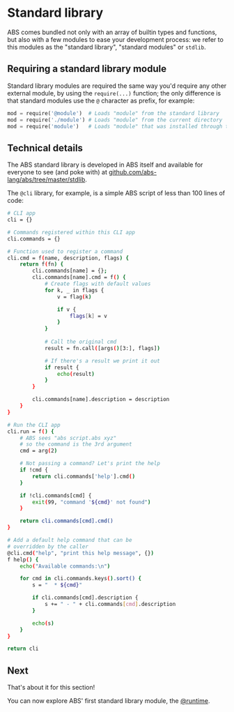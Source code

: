 # Standard library

ABS comes bundled not only with an array of builtin types and functions,
but also with a few modules to ease your development process: we refer
to this modules as the "standard library", "standard modules" or `stdlib`.

## Requiring a standard library module

Standard library modules are required the same way you'd require
any other external module, by using the `require(...)` function;
the only difference is that standard modules use the `@` character
as prefix, for example:

```py
mod = require('@module')  # Loads "module" from the standard library
mod = require('./module') # Loads "module" from the current directory
mod = require('module')   # Loads "module" that was installed through the ABS package manager
```

## Technical details

The ABS standard library is developed in ABS itself and available
for everyone to see (and poke with) at [github.com/abs-lang/abs/tree/master/stdlib](https://github.com/abs-lang/abs/tree/master/stdlib).

The `@cli` library, for example, is a simple ABS script of less
than 100 lines of code:

```bash
# CLI app
cli = {}

# Commands registered within this CLI app
cli.commands = {}

# Function used to register a command
cli.cmd = f(name, description, flags) {
    return f(fn) {
        cli.commands[name] = {};
        cli.commands[name].cmd = f() {
            # Create flags with default values
            for k, _ in flags {
                v = flag(k)

                if v {
                    flags[k] = v
                }
            }
            
            # Call the original cmd
            result = fn.call([args()[3:], flags])

            # If there's a result we print it out
            if result {
                echo(result)
            }
        }

        cli.commands[name].description = description
    }
}

# Run the CLI app
cli.run = f() {
    # ABS sees "abs script.abs xyz"
    # so the command is the 3rd argument
    cmd = arg(2)

    # Not passing a command? Let's print the help
    if !cmd {
        return cli.commands['help'].cmd()
    }

    if !cli.commands[cmd] {
        exit(99, "command '${cmd}' not found")
    }

    return cli.commands[cmd].cmd()
}

# Add a default help command that can be
# overridden by the caller
@cli.cmd("help", "print this help message", {})
f help() {
    echo("Available commands:\n")

    for cmd in cli.commands.keys().sort() {
        s = "  * ${cmd}"

        if cli.commands[cmd].description {
            s += " - " + cli.commands[cmd].description
        }

        echo(s)
    }
}

return cli
```

## Next

That's about it for this section!

You can now explore ABS' first standard library module, the [@runtime](/stdlib/runtime).
